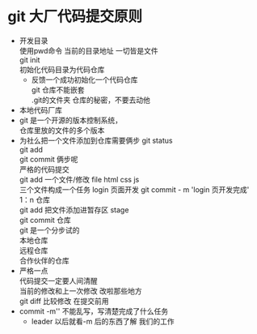 # git 大厂代码提交原则  
 - 开发目录  
    使用pwd命令 当前的目录地址  一切皆是文件  
    git init  
    初始化代码目录为代码仓库  
    - 反馈一个成功初始化一个代码仓库  
         git 仓库不能嵌套  
         .git的文件夹   仓库的秘密，不要去动他
 - 本地代码厂库  
- git 是一个开源的版本控制系统，  
   仓库里放的文件的多个版本  
- 为社么把一个文件添加到仓库需要俩步
    git  status   
  git add  
  git  commit  俩步呢  
  严格的代码提交  
  git add  一个文件/修改  file    html  css   js  
   三个文件构成一个任务   login 页面开发
  git  commit - m 'login 页开发完成'  
   1：n  仓库  
   git add  把文件添加进暂存区  stage  
   git commit 仓库  
git  是一个分步试的  
   本地仓库  
   远程仓库  
   合作伙伴的仓库  
- 严格一点  
   代码提交一定要人间清醒  
   当前的修改和上一次修改  改啦那些地方  
   git diff  比较修改 在提交前用  
- commit -m''  不能乱写，写清楚完成了什么任务  
   - leader 以后就看-m 后的东西了解  我们的工作